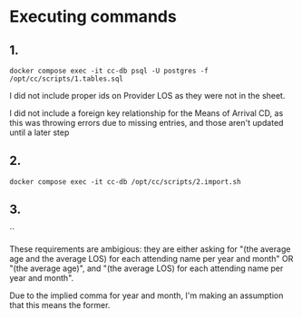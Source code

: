# Executing commands

## 1.

`docker compose exec -it cc-db psql -U postgres -f /opt/cc/scripts/1.tables.sql`

I did not include proper ids on Provider LOS as they were not in the sheet.

I did not include a foreign key relationship for the Means of Arrival CD, as this was throwing errors due to missing entries, and those aren't updated until a later step

## 2.

`docker compose exec -it cc-db /opt/cc/scripts/2.import.sh`

## 3.

``

These requirements are ambigious: they are either asking for "(the average age and the average LOS) for each attending name per year and month" OR "(the average age)", and "(the average LOS) for each attending name per year and month".

Due to the implied comma for year and month, I'm making an assumption that this means the former.
